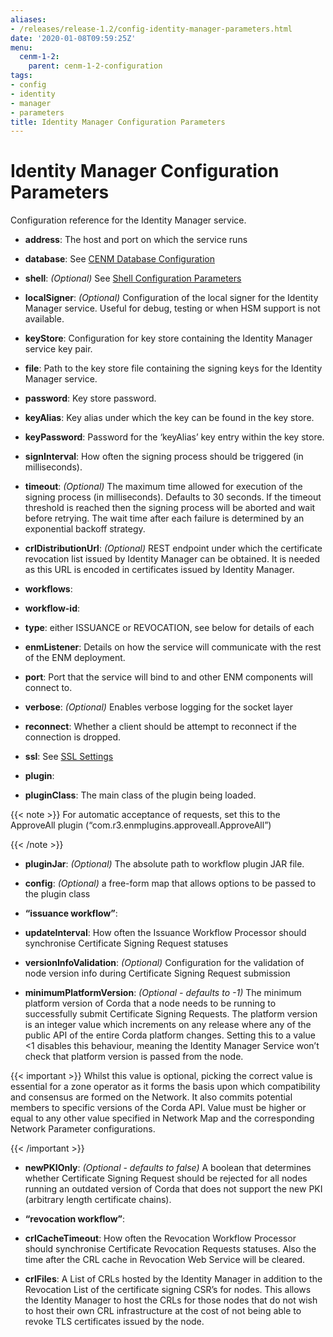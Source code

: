 ```yaml
---
aliases:
- /releases/release-1.2/config-identity-manager-parameters.html
date: '2020-01-08T09:59:25Z'
menu:
  cenm-1-2:
    parent: cenm-1-2-configuration
tags:
- config
- identity
- manager
- parameters
title: Identity Manager Configuration Parameters
---
```



# Identity Manager Configuration Parameters

Configuration reference for the Identity Manager service.


* **address**: 
The host and port on which the service runs


* **database**: 
See [CENM Database Configuration](config-database.md)


* **shell**: 
*(Optional)* See [Shell Configuration Parameters](config-shell.md)


* **localSigner**: 
*(Optional)* Configuration of the local signer for the Identity Manager service. Useful for debug, testing or when HSM support is not available.


* **keyStore**: 
Configuration for key store containing the Identity Manager service key pair.


* **file**: 
Path to the key store file containing the signing keys for the Identity Manager service.


* **password**: 
Key store password.




* **keyAlias**: 
Key alias under which the key can be found in the key store.


* **keyPassword**: 
Password for the ‘keyAlias’ key entry within the key store.


* **signInterval**: 
How often the signing process should be triggered (in milliseconds).


* **timeout**: 
*(Optional)* The maximum time allowed for execution of the signing process (in milliseconds). Defaults
to 30 seconds. If the timeout threshold is reached then the signing process will be aborted and wait
before retrying. The wait time after each failure is determined by an exponential backoff strategy.


* **crlDistributionUrl**: 
*(Optional)* REST endpoint under which the certificate revocation list issued by Identity Manager can be obtained.
It is needed as this URL is encoded in certificates issued by Identity Manager.




* **workflows**: 

* **workflow-id**: 

* **type**: 
either ISSUANCE or REVOCATION, see below for details of each


* **enmListener**: 
Details on how the service will communicate with the rest of the ENM deployment.


* **port**: 
Port that the service will bind to and other ENM components will connect to.


* **verbose**: 
*(Optional)* Enables verbose logging for the socket layer


* **reconnect**: 
Whether a client should be attempt to reconnect if the connection is dropped.


* **ssl**: 
See [SSL Settings](config-ssl.md)




* **plugin**: 

* **pluginClass**: 
The main class of the plugin being loaded.

{{< note >}}
For automatic acceptance of requests, set this to the ApproveAll plugin (“com.r3.enmplugins.approveall.ApproveAll”)

{{< /note >}}

* **pluginJar**: 
*(Optional)* The absolute path to workflow plugin JAR file.


* **config**: 
*(Optional)* a free-form map that allows options to be passed to the plugin class






* **“issuance workflow”**: 

* **updateInterval**: 
How often the Issuance Workflow Processor should synchronise Certificate Signing Request statuses


* **versionInfoValidation**: 
*(Optional)* Configuration for the validation of node version info during Certificate Signing Request submission


* **minimumPlatformVersion**: 
*(Optional - defaults to -1)* The minimum platform version of Corda that a node needs
to be running to successfully submit Certificate Signing Requests. The platform
version is an integer value which increments on any release where any of the
public API of the entire Corda platform changes. Setting this to a value <1
disables this behaviour, meaning the Identity Manager Service won’t check that
platform version is passed from the node.


{{< important >}}
Whilst this value is optional, picking the correct value is essential
for a zone operator as it forms the basis upon which compatibility and consensus
are formed on the Network. It also commits potential members to specific versions
of the Corda API. Value must be higher or equal to any other value specified in
Network Map and the corresponding Network Parameter configurations.


{{< /important >}}


* **newPKIOnly**: 
*(Optional - defaults to false)* A boolean that determines whether Certificate Signing Request should be rejected for all nodes running an outdated
version of Corda that does not support the new PKI (arbitrary length certificate chains).






* **“revocation workflow”**: 

* **crlCacheTimeout**: 
How often the Revocation Workflow Processor should synchronise Certificate Revocation Requests statuses.
Also the time after the CRL cache in Revocation Web Service will be cleared.


* **crlFiles**: 
A List of CRLs hosted by the Identity Manager in addition to the Revocation List of the certificate signing CSR’s for nodes. This allows the
Identity Manager to host the CRLs for those nodes that do not wish to host their own CRL infrastructure at the cost of not being
able to revoke TLS certificates issued by the node.







